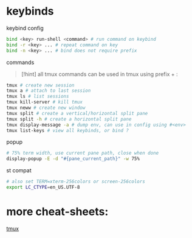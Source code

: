 # keybinds

keybind config
```bash
bind <key> run-shell <command> # run command on keybind
bind -r <key> ... # repeat command on key
bind -n <key> ... # bind does not require prefix
```

commands
>[!hint]
>all tmux commands can be used in tmux using prefix + :
```bash
tmux # create new session
tmux a # attach to last session
tmux ls # list sessions
tmux kill-server # kill tmux
tmux neww # create new window
tmux split # create a vertical/horizontal split pane
tmux split -h # create a horizontal split pane
tmux display-message -a # dump env, can use in config using #<env>
tmux list-keys # view all keybinds, or bind ?
```

popup
```bash
# 75% term width, use current pane path, close when done
display-popup -E -d "#{pane_current_path}" -w 75%
```

st compat
```bash
# also set TERM=xterm-256colors or screen-256colors
export LC_CTYPE=en_US.UTF-8
```

# more cheat-sheets:

[tmux](https://tmuxcheatsheet.com/)
